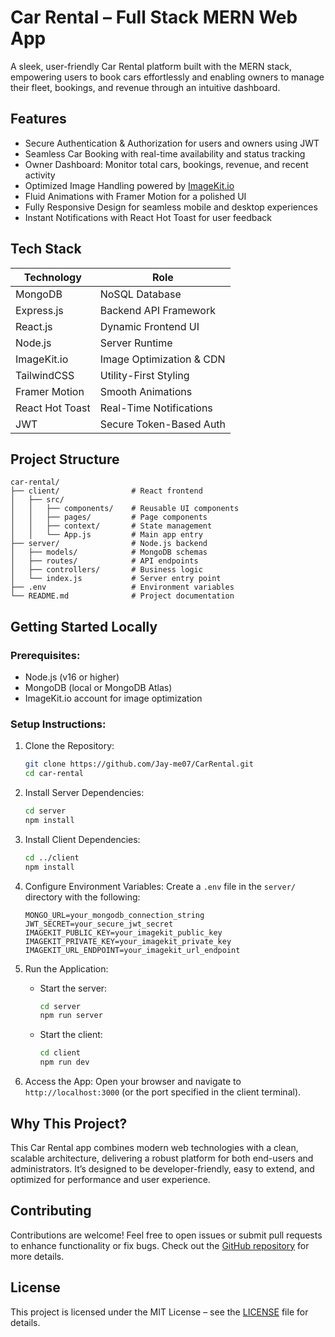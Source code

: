 # Car Rental – Full Stack MERN Web App

A sleek, user-friendly Car Rental platform built with the MERN stack, empowering users to book cars effortlessly and enabling owners to manage their fleet, bookings, and revenue through an intuitive dashboard.

## Features

- Secure Authentication & Authorization for users and owners using JWT
- Seamless Car Booking with real-time availability and status tracking
- Owner Dashboard: Monitor total cars, bookings, revenue, and recent activity
- Optimized Image Handling powered by [ImageKit.io](https://imagekit.io/)
- Fluid Animations with Framer Motion for a polished UI
- Fully Responsive Design for seamless mobile and desktop experiences
- Instant Notifications with React Hot Toast for user feedback

## Tech Stack

| Technology          | Role                       |
|---------------------|----------------------------|
| MongoDB             | NoSQL Database             |
| Express.js          | Backend API Framework      |
| React.js            | Dynamic Frontend UI        |
| Node.js             | Server Runtime             |
| ImageKit.io         | Image Optimization & CDN   |
| TailwindCSS         | Utility-First Styling      |
| Framer Motion       | Smooth Animations          |
| React Hot Toast     | Real-Time Notifications    |
| JWT                 | Secure Token-Based Auth    |

## Project Structure

```
car-rental/
├── client/                # React frontend
│   ├── src/
│   │   ├── components/    # Reusable UI components
│   │   ├── pages/         # Page components
│   │   ├── context/       # State management
│   │   └── App.js         # Main app entry
├── server/                # Node.js backend
│   ├── models/            # MongoDB schemas
│   ├── routes/            # API endpoints
│   ├── controllers/       # Business logic
│   └── index.js           # Server entry point
├── .env                   # Environment variables
└── README.md              # Project documentation
```

## Getting Started Locally

### Prerequisites:
- Node.js (v16 or higher)
- MongoDB (local or MongoDB Atlas)
- ImageKit.io account for image optimization

### Setup Instructions:

1. Clone the Repository:
   ```bash
   git clone https://github.com/Jay-me07/CarRental.git
   cd car-rental
   ```

2. Install Server Dependencies:
   ```bash
   cd server
   npm install
   ```

3. Install Client Dependencies:
   ```bash
   cd ../client
   npm install
   ```

4. Configure Environment Variables:
   Create a `.env` file in the `server/` directory with the following:
   ```
   MONGO_URL=your_mongodb_connection_string
   JWT_SECRET=your_secure_jwt_secret
   IMAGEKIT_PUBLIC_KEY=your_imagekit_public_key
   IMAGEKIT_PRIVATE_KEY=your_imagekit_private_key
   IMAGEKIT_URL_ENDPOINT=your_imagekit_url_endpoint
   ```

5. Run the Application:
   - Start the server:
     ```bash
     cd server
     npm run server
     ```
   - Start the client:
     ```bash
     cd client
     npm run dev
     ```

6. Access the App:
   Open your browser and navigate to `http://localhost:3000` (or the port specified in the client terminal).

## Why This Project?

This Car Rental app combines modern web technologies with a clean, scalable architecture, delivering a robust platform for both end-users and administrators. It’s designed to be developer-friendly, easy to extend, and optimized for performance and user experience.

## Contributing

Contributions are welcome! Feel free to open issues or submit pull requests to enhance functionality or fix bugs. Check out the [GitHub repository](https://github.com/Jay-me07/CarRental) for more details.

## License

This project is licensed under the MIT License – see the [LICENSE](LICENSE) file for details.